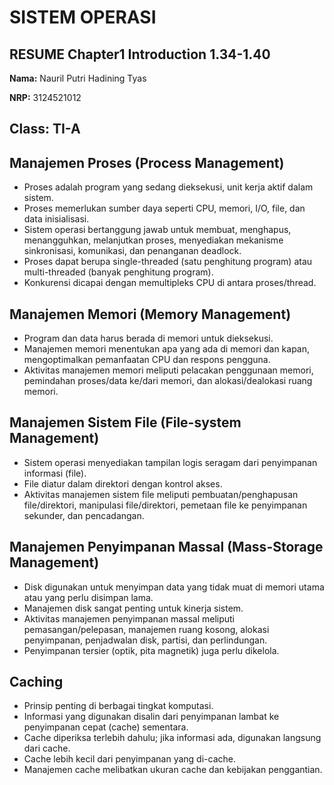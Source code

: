 # SISTEM OPERASI

## RESUME Chapter1 Introduction 1.34-1.40

**Nama:** Nauril Putri Hadining Tyas

**NRP:** 3124521012

Class: TI-A
---

## Manajemen Proses (Process Management)

* Proses adalah program yang sedang dieksekusi, unit kerja aktif dalam sistem.
* Proses memerlukan sumber daya seperti CPU, memori, I/O, file, dan data inisialisasi.
* Sistem operasi bertanggung jawab untuk membuat, menghapus, menangguhkan, melanjutkan proses, menyediakan mekanisme sinkronisasi, komunikasi, dan penanganan deadlock.
* Proses dapat berupa single-threaded (satu penghitung program) atau multi-threaded (banyak penghitung program).
* Konkurensi dicapai dengan memultipleks CPU di antara proses/thread.

## Manajemen Memori (Memory Management)

* Program dan data harus berada di memori untuk dieksekusi.
* Manajemen memori menentukan apa yang ada di memori dan kapan, mengoptimalkan pemanfaatan CPU dan respons pengguna.
* Aktivitas manajemen memori meliputi pelacakan penggunaan memori, pemindahan proses/data ke/dari memori, dan alokasi/dealokasi ruang memori.

## Manajemen Sistem File (File-system Management)

* Sistem operasi menyediakan tampilan logis seragam dari penyimpanan informasi (file).
* File diatur dalam direktori dengan kontrol akses.
* Aktivitas manajemen sistem file meliputi pembuatan/penghapusan file/direktori, manipulasi file/direktori, pemetaan file ke penyimpanan sekunder, dan pencadangan.

## Manajemen Penyimpanan Massal (Mass-Storage Management)

* Disk digunakan untuk menyimpan data yang tidak muat di memori utama atau yang perlu disimpan lama.
* Manajemen disk sangat penting untuk kinerja sistem.
* Aktivitas manajemen penyimpanan massal meliputi pemasangan/pelepasan, manajemen ruang kosong, alokasi penyimpanan, penjadwalan disk, partisi, dan perlindungan.
* Penyimpanan tersier (optik, pita magnetik) juga perlu dikelola.

## Caching

* Prinsip penting di berbagai tingkat komputasi.
* Informasi yang digunakan disalin dari penyimpanan lambat ke penyimpanan cepat (cache) sementara.
* Cache diperiksa terlebih dahulu; jika informasi ada, digunakan langsung dari cache.
* Cache lebih kecil dari penyimpanan yang di-cache.
* Manajemen cache melibatkan ukuran cache dan kebijakan penggantian.
